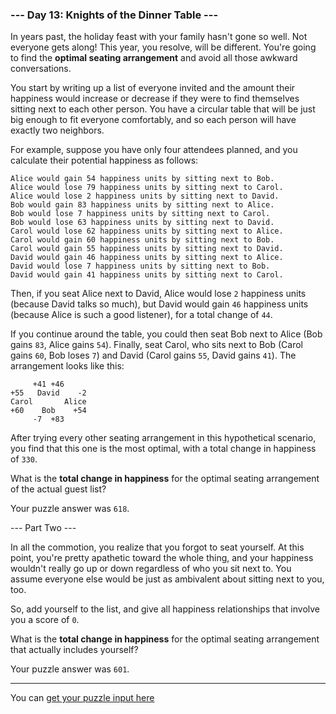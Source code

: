 ### --- Day 13: Knights of the Dinner Table ---

In years past, the holiday feast with your family hasn't gone so well. Not everyone gets along! This year, you resolve, will be different. You're going to find the __optimal seating arrangement__ and avoid all those awkward conversations.

You start by writing up a list of everyone invited and the amount their happiness would increase or decrease if they were to find themselves sitting next to each other person. You have a circular table that will be just big enough to fit everyone comfortably, and so each person will have exactly two neighbors.

For example, suppose you have only four attendees planned, and you calculate their potential happiness as follows:

    Alice would gain 54 happiness units by sitting next to Bob.
    Alice would lose 79 happiness units by sitting next to Carol.
    Alice would lose 2 happiness units by sitting next to David.
    Bob would gain 83 happiness units by sitting next to Alice.
    Bob would lose 7 happiness units by sitting next to Carol.
    Bob would lose 63 happiness units by sitting next to David.
    Carol would lose 62 happiness units by sitting next to Alice.
    Carol would gain 60 happiness units by sitting next to Bob.
    Carol would gain 55 happiness units by sitting next to David.
    David would gain 46 happiness units by sitting next to Alice.
    David would lose 7 happiness units by sitting next to Bob.
    David would gain 41 happiness units by sitting next to Carol.

Then, if you seat Alice next to David, Alice would lose `2` happiness units (because David talks so much), but David would gain `46` happiness units (because Alice is such a good listener), for a total change of `44`.

If you continue around the table, you could then seat Bob next to Alice (Bob gains `83`, Alice gains `54`). Finally, seat Carol, who sits next to Bob (Carol gains `60`, Bob loses `7`) and David (Carol gains `55`, David gains `41`). The arrangement looks like this:

         +41 +46
    +55   David    -2
    Carol       Alice
    +60    Bob    +54
         -7  +83

After trying every other seating arrangement in this hypothetical scenario, you find that this one is the most optimal, with a total change in happiness of `330`.

What is the __total change in happiness__ for the optimal seating arrangement of the actual guest list?

Your puzzle answer was `618`.

--- Part Two ---

In all the commotion, you realize that you forgot to seat yourself. At this point, you're pretty apathetic toward the whole thing, and your happiness wouldn't really go up or down regardless of who you sit next to. You assume everyone else would be just as ambivalent about sitting next to you, too.

So, add yourself to the list, and give all happiness relationships that involve you a score of `0`.

What is the __total change in happiness__ for the optimal seating arrangement that actually includes yourself?

Your puzzle answer was `601`.

___

You can [get your puzzle input here](input.txt)
